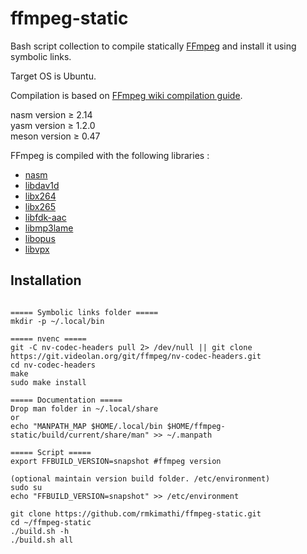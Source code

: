 # ffmpeg-static

Bash script collection to compile statically [FFmpeg](http://ffmpeg.org/releases/?C=M;O=D) and install it using symbolic links.

Target OS is Ubuntu.

Compilation is based on [FFmpeg wiki compilation guide](https://trac.ffmpeg.org/wiki/CompilationGuide/Ubuntu).

nasm version ≥ 2.14  
yasm version ≥ 1.2.0  
meson version ≥ 0.47

FFmpeg is compiled with the following libraries :

* [nasm](https://www.nasm.us/pub/nasm/releasebuilds/?C=M;O=D)
* [libdav1d](https://code.videolan.org/videolan/dav1d/-/releases)
* [libx264](https://code.videolan.org/videolan/x264)
* [libx265](https://github.com/videolan/x265/releases)
* [libfdk-aac](https://github.com/mstorsjo/fdk-aac/releases)
* [libmp3lame](http://lame.sourceforge.net)
* [libopus](http://www.opus-codec.org/downloads)
* [libvpx](https://github.com/webmproject/libvpx/releases)

## Installation

```

===== Symbolic links folder =====
mkdir -p ~/.local/bin

===== nvenc =====
git -C nv-codec-headers pull 2> /dev/null || git clone https://git.videolan.org/git/ffmpeg/nv-codec-headers.git
cd nv-codec-headers
make
sudo make install

===== Documentation =====
Drop man folder in ~/.local/share
or
echo "MANPATH_MAP $HOME/.local/bin $HOME/ffmpeg-static/build/current/share/man" >> ~/.manpath

===== Script =====
export FFBUILD_VERSION=snapshot #ffmpeg version

(optional maintain version build folder. /etc/environment)
sudo su
echo "FFBUILD_VERSION=snapshot" >> /etc/environment

git clone https://github.com/rmkimathi/ffmpeg-static.git
cd ~/ffmpeg-static
./build.sh -h
./build.sh all

```
